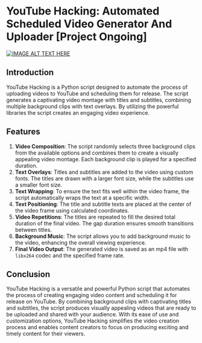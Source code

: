 # YouTube Hacking: Automated Scheduled Video Generator And Uploader [Project Ongoing]

[![IMAGE ALT TEXT HERE](https://img.youtube.com/vi/NcoPs69PxDQ/0.jpg)](https://www.youtube.com/watch?v=NcoPs69PxDQ)


## Introduction
YouTube Hacking is a Python script designed to automate the process of uploading videos to YouTube and scheduling them for release. The script generates a captivating video montage with titles and subtitles, combining multiple background clips with text overlays. By utilizing the powerful libraries the script creates an engaging video experience.

## Features
1. **Video Composition**: The script randomly selects three background clips from the available options and combines them to create a visually appealing video montage. Each background clip is played for a specified duration.
2. **Text Overlays**: Titles and subtitles are added to the video using custom fonts. The titles are drawn with a larger font size, while the subtitles use a smaller font size.
3. **Text Wrapping**: To ensure the text fits well within the video frame, the script automatically wraps the text at a specific width.
4. **Text Positioning**: The title and subtitle texts are placed at the center of the video frame using calculated coordinates.
5. **Video Repetitions**: The titles are repeated to fill the desired total duration of the final video. The gap duration ensures smooth transitions between titles.
6. **Background Music**: The script allows you to add background music to the video, enhancing the overall viewing experience.
7. **Final Video Output**: The generated video is saved as an mp4 file with `libx264` codec and the specified frame rate.


## Conclusion
YouTube Hacking is a versatile and powerful Python script that automates the process of creating engaging video content and scheduling it for release on YouTube. By combining background clips with captivating titles and subtitles, the script produces visually appealing videos that are ready to be uploaded and shared with your audience. With its ease of use and customization options, YouTube Hacking simplifies the video creation process and enables content creators to focus on producing exciting and timely content for their viewers.
